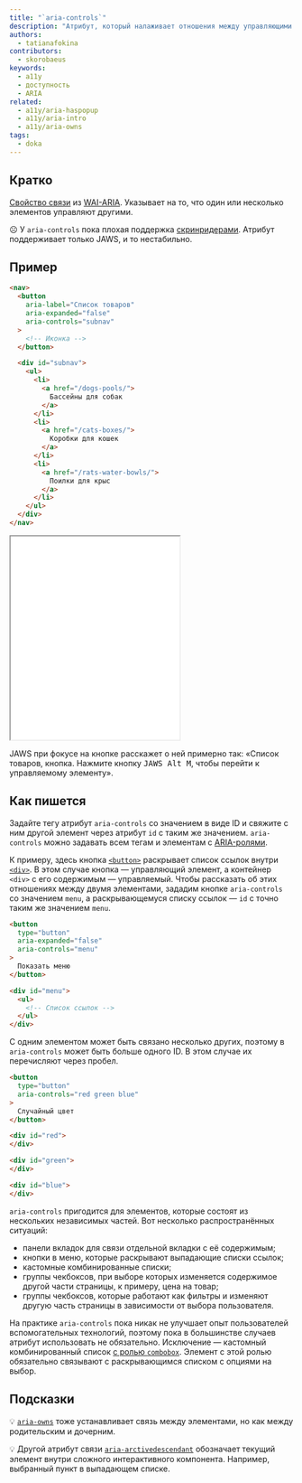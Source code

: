 ```yaml
---
title: "`aria-controls`"
description: "Атрибут, который налаживает отношения между управляющими и управляемыми элементами."
authors:
  - tatianafokina
contributors:
  - skorobaeus
keywords:
  - a11y
  - доступность
  - ARIA
related:
  - a11y/aria-haspopup
  - a11y/aria-intro
  - a11y/aria-owns
tags:
  - doka
---
```


## Кратко

[Свойство связи](/a11y/aria-attrs/#atributy-svyazi) из [WAI-ARIA](/a11y/aria-intro/#specifikaciya). Указывает на то, что один или несколько элементов управляют другими.

<aside>

☹️ У `aria-controls` пока плохая поддержка [скринридерами](/a11y/screenreaders/). Атрибут поддерживает только JAWS, и то нестабильно.

</aside>

## Пример

```html
<nav>
  <button
    aria-label="Список товаров"
    aria-expanded="false"
    aria-controls="subnav"
  >
    <!-- Иконка -->
  </button>

  <div id="subnav">
    <ul>
      <li>
        <a href="/dogs-pools/">
          Бассейны для собак
        </a>
      </li>
      <li>
        <a href="/cats-boxes/">
          Коробки для кошек
        </a>
      </li>
      <li>
        <a href="/rats-water-bowls/">
          Поилки для крыс
        </a>
      </li>
    </ul>
  </div>
</nav>
```

<iframe title="Бургер-меню" src="demos/burger-menu/" height="360"></iframe>

JAWS при фокусе на кнопке расскажет о ней примерно так: «Список товаров, кнопка. Нажмите кнопку <kbd>JAWS Alt M</kbd>, чтобы перейти к управляемому элементу».

## Как пишется

Задайте тегу атрибут `aria-controls` со значением в виде ID и свяжите с ним другой элемент через атрибут `id` с таким же значением. `aria-controls` можно задавать всем тегам и элементам с [ARIA-ролями](/a11y/aria-roles/).

К примеру, здесь кнопка [`<button>`](/html/button/) раскрывает список ссылок внутри [`<div>`](/html/div/). В этом случае кнопка — управляющий элемент, а контейнер `<div>` с его содержимым — управляемый. Чтобы рассказать об этих отношениях между двумя элементами, зададим кнопке `aria-controls` со значением `menu`, а раскрывающемуся списку ссылок — `id` с точно таким же значением `menu`.

```html
<button
  type="button"
  aria-expanded="false"
  aria-controls="menu"
>
  Показать меню
</button>

<div id="menu">
  <ul>
    <!-- Список ссылок -->
  </ul>
</div>
```

С одним элементом может быть связано несколько других, поэтому в `aria-controls` может быть больше одного ID. В этом случае их перечисляют через пробел.

```html
<button
  type="button"
  aria-controls="red green blue"
>
  Случайный цвет
</button>

<div id="red">
</div>

<div id="green">
</div>

<div id="blue">
</div>
```

`aria-controls` пригодится для элементов, которые состоят из нескольких независимых частей. Вот несколько распространённых ситуаций:

- панели вкладок для связи отдельной вкладки с её содержимым;
- кнопки в меню, которые раскрывают выпадающие списки ссылок;
- кастомные комбинированные списки;
- группы чекбоксов, при выборе которых изменяется содержимое другой части страницы, к примеру, цена на товар;
- группы чекбоксов, которые работают как фильтры и изменяют другую часть страницы в зависимости от выбора пользователя.

На практике `aria-controls` пока никак не улучшает опыт пользователей вспомогательных технологий, поэтому пока в большинстве случаев атрибут использовать не обязательно. Исключение — кастомный комбинированный список [с ролью `combobox`](/a11y/role-combobox/). Элемент с этой ролью обязательно связывают с раскрывающимся списком с опциями на выбор.

## Подсказки

💡 [`aria-owns`](/a11y/aria-owns/) тоже устанавливает связь между элементами, но как между родительским и дочерним.

💡 Другой атрибут связи [`aria-arctivedescendant`](/a11y/aria-activedescendant/) обозначает текущий элемент внутри сложного интерактивного компонента. Например, выбранный пункт в выпадающем списке.
